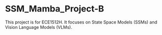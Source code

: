 # SSM_Mamba_Project-B
This project is for ECE1512H. It focuses on State Space Models (SSMs) and Vision Language Models (VLMs).
